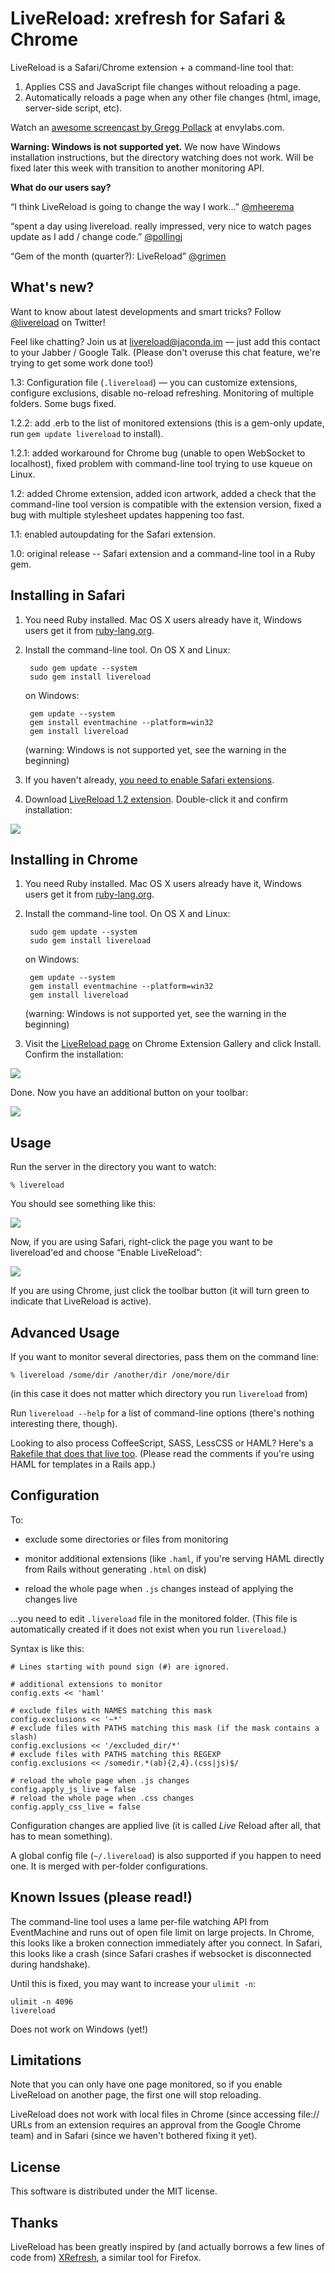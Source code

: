 LiveReload: xrefresh for Safari & Chrome
========================================

LiveReload is a Safari/Chrome extension + a command-line tool that:

1. Applies CSS and JavaScript file changes without reloading a page.
2. Automatically reloads a page when any other file changes (html, image, server-side script, etc).

Watch an [awesome screencast by Gregg Pollack](http://blog.envylabs.com/2010/07/livereload-screencast/) at envylabs.com.

**Warning: Windows is not supported yet.** We now have Windows installation instructions, but the directory watching does not work. Will be fixed later this week with transition to another monitoring API.

**What do our users say?**

“I think LiveReload is going to change the way I work...” [@mheerema](http://twitter.com/mheerema/status/18363670011)

“spent a day using livereload. really impressed, very nice to watch pages update as I add / change code.” [@pollingj](http://twitter.com/pollingj/status/18366550224)

“Gem of the month (quarter?): LiveReload” [@grimen](http://twitter.com/grimen/status/18369684099)


What's new?
-----------

Want to know about latest developments and smart tricks? Follow [@livereload](http://twitter.com/livereload) on Twitter!

Feel like chatting? Join us at livereload@jaconda.im — just add this contact to your Jabber / Google Talk. (Please don't overuse this chat feature, we're trying to get some work done too!)

1.3: Configuration file (`.livereload`) — you can customize extensions, configure exclusions, disable no-reload refreshing. Monitoring of multiple folders. Some bugs fixed.

1.2.2: add .erb to the list of monitored extensions (this is a gem-only update, run `gem update livereload` to install).

1.2.1: added workaround for Chrome bug (unable to open WebSocket to localhost), fixed problem with command-line tool trying to use kqueue on Linux.

1.2: added Chrome extension, added icon artwork, added a check that the command-line tool version is compatible with the extension version, fixed a bug with multiple stylesheet updates happening too fast.

1.1: enabled autoupdating for the Safari extension.

1.0: original release -- Safari extension and a command-line tool in a Ruby gem.


Installing in Safari
--------------------

1. You need Ruby installed. Mac OS X users already have it, Windows users get it from [ruby-lang.org](http://www.ruby-lang.org/en/downloads/).

2. Install the command-line tool. On OS X and Linux:

        sudo gem update --system
        sudo gem install livereload

    on Windows:

        gem update --system
        gem install eventmachine --platform=win32
        gem install livereload

    (warning: Windows is not supported yet, see the warning in the beginning)

3. If you haven't already, [you need to enable Safari extensions](http://safariextensions.tumblr.com/post/680219521/post-how-to-enable-extensions-06-09-10).

4. Download [LiveReload 1.2 extension](http://github.com/downloads/mockko/livereload/LiveReload-1.2.safariextz). Double-click it and confirm installation:

![](http://github.com/mockko/livereload/raw/master/docs/images/safari-install-prompt.png)


Installing in Chrome
--------------------

1. You need Ruby installed. Mac OS X users already have it, Windows users get it from [ruby-lang.org](http://www.ruby-lang.org/en/downloads/).

2. Install the command-line tool. On OS X and Linux:

        sudo gem update --system
        sudo gem install livereload

    on Windows:

        gem update --system
        gem install eventmachine --platform=win32
        gem install livereload

    (warning: Windows is not supported yet, see the warning in the beginning)

3. Visit the [LiveReload page](https://chrome.google.com/extensions/detail/jnihajbhpnppcggbcgedagnkighmdlei) on Chrome Extension Gallery and click Install. Confirm the installation:

![](http://github.com/mockko/livereload/raw/master/docs/images/chrome-install-prompt.png)

Done. Now you have an additional button on your toolbar:

![](http://github.com/mockko/livereload/raw/master/docs/images/chrome-button.png)


Usage
-----

Run the server in the directory you want to watch:

    % livereload
    
You should see something like this:

![](http://github.com/mockko/livereload/raw/master/docs/images/livereload-server-running.png)

Now, if you are using Safari, right-click the page you want to be livereload'ed and choose “Enable LiveReload”:

![](http://github.com/mockko/livereload/raw/master/docs/images/safari-context-menu.png)

If you are using Chrome, just click the toolbar button (it will turn green to indicate that LiveReload is active).


Advanced Usage
--------------

If you want to monitor several directories, pass them on the command line:

    % livereload /some/dir /another/dir /one/more/dir

(in this case it does not matter which directory you run `livereload` from)

Run `livereload --help` for a list of command-line options (there's nothing interesting there, though).

Looking to also process CoffeeScript, SASS, LessCSS or HAML? Here's a [Rakefile that does that live too](http://gist.github.com/472349). (Please read the comments if you're using HAML for templates in a Rails app.)


Configuration
-------------

To:

* exclude some directories or files from monitoring

* monitor additional extensions (like `.haml`, if you're serving HAML directly from Rails without generating `.html` on disk)

* reload the whole page when `.js` changes instead of applying the changes live

...you need to edit `.livereload` file in the monitored folder. (This file is automatically created if it does not exist when you run `livereload`.)

Syntax is like this:

    # Lines starting with pound sign (#) are ignored.

    # additional extensions to monitor
    config.exts << 'haml'

    # exclude files with NAMES matching this mask
    config.exclusions << '~*'
    # exclude files with PATHS matching this mask (if the mask contains a slash)
    config.exclusions << '/excluded_dir/*'
    # exclude files with PATHS matching this REGEXP
    config.exclusions << /somedir.*(ab){2,4}.(css|js)$/

    # reload the whole page when .js changes
    config.apply_js_live = false
    # reload the whole page when .css changes
    config.apply_css_live = false

Configuration changes are applied live (it is called *Live* Reload after all, that has to mean something).

A global config file (`~/.livereload`) is also supported if you happen to need one. It is merged with per-folder configurations.


Known Issues (please read!)
---------------------------

The command-line tool uses a lame per-file watching API from EventMachine and runs out of open file limit on large projects. In Chrome, this looks like a broken connection immediately after you connect. In Safari, this looks like a crash (since Safari crashes if websocket is disconnected during handshake).

Until this is fixed, you may want to increase your `ulimit -n`:

    ulimit -n 4096
    livereload

Does not work on Windows (yet!)


Limitations
-----------

Note that you can only have one page monitored, so if you enable LiveReload on another page, the first one will stop reloading.

LiveReload does not work with local files in Chrome (since accessing file:// URLs from an extension requires an approval from the Google Chrome team) and in Safari (since we haven't bothered fixing it yet).


License
-------

This software is distributed under the MIT license.


Thanks
------

LiveReload has been greatly inspired by (and actually borrows a few lines of code from) [XRefresh](http://xrefresh.binaryage.com/), a similar tool for Firefox.
